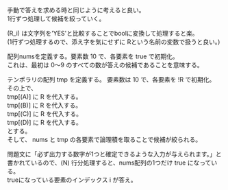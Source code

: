 手動で答えを求める時と同じように考えると良い。  
1行ずつ処理して候補を絞っていく。

\(R_i\) は文字列を'YES'と比較することでboolに変換して処理すると楽。  
(1行ずつ処理するので、添え字を気にせずに Rという名前の変数で扱うと良い。)

配列numsを定義する。要素数 10 で、各要素を true で初期化。  
これは、最初は 0～9 のすべての数が答えの候補であることを意味する。

テンポラリの配列 tmp を定義する。 要素数は 10 で、各要素を !R で初期化。  
その上で、  
tmp[\(A\)] に R を代入する。  
tmp[\(B\)] に R を代入する。  
tmp[\(C\)] に R を代入する。  
tmp[\(D\)] に R を代入する。  
とする。  
そして、 nums と tmp の各要素で論理積を取ることで候補が絞られる。

問題文に「必ず出力する数字が1つと確定できるような入力が与えられます。」と書かれているので、\(N\) 行分処理すると、nums配列の1つだけ true になっている。  
trueになっている要素のインデックス i が答え。
